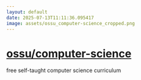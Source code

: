 ```yaml
---
layout: default
date: 2025-07-13T11:11:36.095417
image: assets/ossu_computer-science_cropped.png
---
```


# [ossu/computer-science](https://github.com/ossu/computer-science)

free self-taught computer science curriculum
